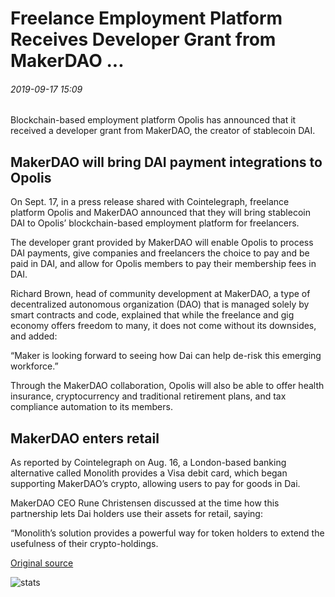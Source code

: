 # Freelance Employment Platform Receives Developer Grant from MakerDAO ...

###### 2019-09-17 15:09

Blockchain-based employment platform Opolis has announced that it received a developer grant from MakerDAO, the creator of stablecoin DAI.

## MakerDAO will bring DAI payment integrations to Opolis

On Sept. 17, in a press release shared with Cointelegraph, freelance platform Opolis and MakerDAO announced that they will bring stablecoin DAI to Opolis’ blockchain-based employment platform for freelancers.

The developer grant provided by MakerDAO will enable Opolis to process DAI payments, give companies and freelancers the choice to pay and be paid in DAI, and allow for Opolis members to pay their membership fees in DAI.

Richard Brown, head of community development at MakerDAO, a type of decentralized autonomous organization (DAO) that is managed solely by smart contracts and code, explained that while the freelance and gig economy offers freedom to many, it does not come without its downsides, and added:

“Maker is looking forward to seeing how Dai can help de-risk this emerging workforce.”

Through the MakerDAO collaboration, Opolis will also be able to offer health insurance, cryptocurrency and traditional retirement plans, and tax compliance automation to its members.

## MakerDAO enters retail

As reported by Cointelegraph on Aug. 16, a London-based banking alternative called Monolith provides a Visa debit card, which began supporting MakerDAO’s crypto, allowing users to pay for goods in Dai.

MakerDAO CEO Rune Christensen discussed at the time how this partnership lets Dai holders use their assets for retail, saying:

“Monolith’s solution provides a powerful way for token holders to extend the usefulness of their crypto-holdings.

[Original source](https://cointelegraph.com/news/freelance-employment-platform-receives-developer-grant-from-makerdao)

![stats](https://c.statcounter.com/11760860/0/a89fa40b/1/ "stats")